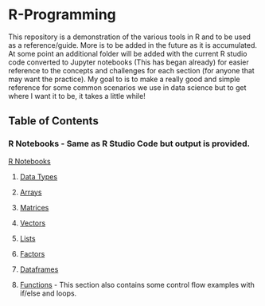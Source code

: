 # R-Programming
This repository is a demonstration of the various tools in R and to be used as a reference/guide. More is to be added in the future as it is accumulated. At some point an additional folder will be added with the current R studio code converted to Jupyter notebooks (This has began already) for easier reference to the concepts and challenges for each section (for anyone that may want the practice). My goal to is to make a really good and simple reference for some common scenarios we use in data science but to get where I want it to be, it takes a little while!


## Table of Contents

### R Notebooks - Same as R Studio Code but output is provided.
[R Notebooks](https://github.com/jkenney0501/R-Programming/tree/master/R-Notebooks)

1. [Data Types](https://github.com/jkenney0501/R-Programming/blob/master/R-Notebooks/Data%20Types%20Notebook%20in%20R.ipynb)
 
2. [Arrays](https://github.com/jkenney0501/R-Programming/blob/master/R-Notebooks/Arrays%20in%20R%20Notebook.ipynb)
 
3. [Matrices](https://github.com/jkenney0501/R-Programming/blob/master/R-Notebooks/Matrix%20Notebook%20in%20R.ipynb)
 
4. [Vectors](https://github.com/jkenney0501/R-Programming/blob/master/R-Notebooks/Vectors%20in%20R%20Notebook%20Examples.ipynb)

5. [Lists](https://github.com/jkenney0501/R-Programming/blob/master/R-Notebooks/Lists%20Notebook%20in%20R.ipynb)
 
6. [Factors]()
 
7. [Dataframes](https://github.com/jkenney0501/R-Programming/blob/master/R-Notebooks/Dataframes%20Notebook%20in%20R.ipynb)
 
8. [Functions](https://github.com/jkenney0501/R-Programming/blob/master/R-Notebooks/Functions-For-While-If-Else%20Notebook%20in%20R.ipynb) -  This section also contains some control flow examples with if/else and loops.